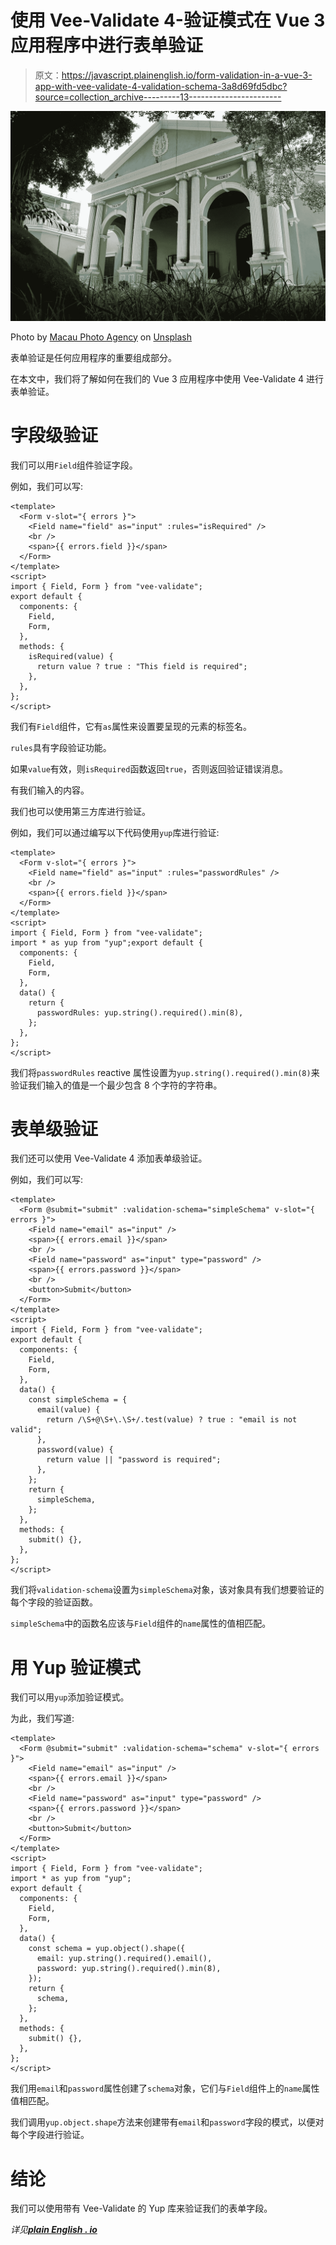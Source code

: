 # 使用 Vee-Validate 4-验证模式在 Vue 3 应用程序中进行表单验证

> 原文：<https://javascript.plainenglish.io/form-validation-in-a-vue-3-app-with-vee-validate-4-validation-schema-3a8d69fd5dbc?source=collection_archive---------13----------------------->

![](img/425fa3d8403ff31e6d7528e2d3347475.png)

Photo by [Macau Photo Agency](https://unsplash.com/@macauphotoagency?utm_source=medium&utm_medium=referral) on [Unsplash](https://unsplash.com?utm_source=medium&utm_medium=referral)

表单验证是任何应用程序的重要组成部分。

在本文中，我们将了解如何在我们的 Vue 3 应用程序中使用 Vee-Validate 4 进行表单验证。

# 字段级验证

我们可以用`Field`组件验证字段。

例如，我们可以写:

```
<template>
  <Form v-slot="{ errors }">
    <Field name="field" as="input" :rules="isRequired" />
    <br />
    <span>{{ errors.field }}</span>
  </Form>
</template>
<script>
import { Field, Form } from "vee-validate";
export default {
  components: {
    Field,
    Form,
  },
  methods: {
    isRequired(value) {
      return value ? true : "This field is required";
    },
  },
};
</script>
```

我们有`Field`组件，它有`as`属性来设置要呈现的元素的标签名。

`rules`具有字段验证功能。

如果`value`有效，则`isRequired`函数返回`true`，否则返回验证错误消息。

有我们输入的内容。

我们也可以使用第三方库进行验证。

例如，我们可以通过编写以下代码使用`yup`库进行验证:

```
<template>
  <Form v-slot="{ errors }">
    <Field name="field" as="input" :rules="passwordRules" />
    <br />
    <span>{{ errors.field }}</span>
  </Form>
</template>
<script>
import { Field, Form } from "vee-validate";
import * as yup from "yup";export default {
  components: {
    Field,
    Form,
  },
  data() {
    return {
      passwordRules: yup.string().required().min(8),
    };
  },
};
</script>
```

我们将`passwordRules` reactive 属性设置为`yup.string().required().min(8)`来验证我们输入的值是一个最少包含 8 个字符的字符串。

# 表单级验证

我们还可以使用 Vee-Validate 4 添加表单级验证。

例如，我们可以写:

```
<template>
  <Form @submit="submit" :validation-schema="simpleSchema" v-slot="{ errors }">
    <Field name="email" as="input" />
    <span>{{ errors.email }}</span>
    <br />
    <Field name="password" as="input" type="password" />
    <span>{{ errors.password }}</span>
    <br />
    <button>Submit</button>
  </Form>
</template>
<script>
import { Field, Form } from "vee-validate";
export default {
  components: {
    Field,
    Form,
  },
  data() {
    const simpleSchema = {
      email(value) {
        return /\S+@\S+\.\S+/.test(value) ? true : "email is not valid";
      },
      password(value) {
        return value || "password is required";
      },
    };
    return {
      simpleSchema,
    };
  },
  methods: {
    submit() {},
  },
};
</script>
```

我们将`validation-schema`设置为`simpleSchema`对象，该对象具有我们想要验证的每个字段的验证函数。

`simpleSchema`中的函数名应该与`Field`组件的`name`属性的值相匹配。

# 用 Yup 验证模式

我们可以用`yup`添加验证模式。

为此，我们写道:

```
<template>
  <Form @submit="submit" :validation-schema="schema" v-slot="{ errors }">
    <Field name="email" as="input" />
    <span>{{ errors.email }}</span>
    <br />
    <Field name="password" as="input" type="password" />
    <span>{{ errors.password }}</span>
    <br />
    <button>Submit</button>
  </Form>
</template>
<script>
import { Field, Form } from "vee-validate";
import * as yup from "yup";
export default {
  components: {
    Field,
    Form,
  },
  data() {
    const schema = yup.object().shape({
      email: yup.string().required().email(),
      password: yup.string().required().min(8),
    });
    return {
      schema,
    };
  },
  methods: {
    submit() {},
  },
};
</script>
```

我们用`email`和`password`属性创建了`schema`对象，它们与`Field`组件上的`name`属性值相匹配。

我们调用`yup.object.shape`方法来创建带有`email`和`password`字段的模式，以便对每个字段进行验证。

# 结论

我们可以使用带有 Vee-Validate 的 Yup 库来验证我们的表单字段。

*详见*[***plain English . io***](https://plainenglish.io/)